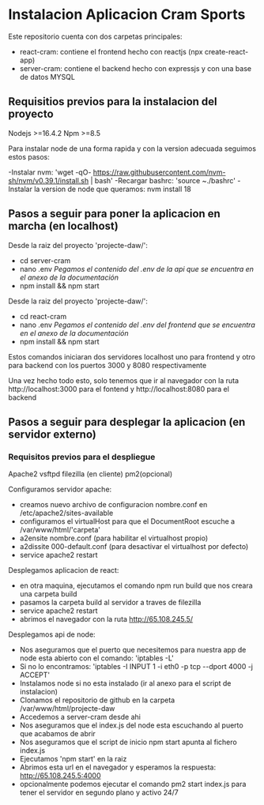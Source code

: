 # Instalacion Aplicacion Cram Sports

Este repositorio cuenta con dos carpetas principales: 

- react-cram: contiene el frontend hecho con reactjs (npx create-react-app)
- server-cram: contiene el backend hecho con expressjs y con una base de datos MYSQL

## Requisitios previos para la instalacion del proyecto

Nodejs >=16.4.2
Npm >=8.5

Para instalar node de una forma rapida y con la version adecuada seguimos estos pasos:

-Instalar nvm: 'wget -qO- https://raw.githubusercontent.com/nvm-sh/nvm/v0.39.1/install.sh | bash'
-Recargar bashrc: 'source ~./bashrc'
-Instalar la version de node que queramos: nvm install 18

## Pasos a seguir para poner la aplicacion en marcha (en localhost)

Desde la raiz del proyecto 'projecte-daw/':

- cd server-cram
- nano .env *Pegamos el contenido del .env de la api que se encuentra en el anexo de la documentación*
- npm install && npm start

Desde la raiz del proyecto 'projecte-daw/':

- cd react-cram
- nano .env *Pegamos el contenido del .env del frontend que se encuentra en el anexo de la documentación*
- npm install && npm start

Estos comandos iniciaran dos servidores localhost uno para frontend y otro para backend con los puertos 3000 y 8080  respectivamente

Una vez hecho todo esto, solo tenemos que ir al navegador con la ruta http://localhost:3000 para el fontend y http://localhost:8080 para el backend


## Pasos a seguir para desplegar la aplicacion (en servidor externo)

### Requisitos previos para el despliegue

Apache2
vsftpd
filezilla (en cliente)
pm2(opcional)

Configuramos servidor apache:

- creamos nuevo archivo de configuracion nombre.conf en /etc/apache2/sites-available
- configuramos el virtualHost para que el DocumentRoot escuche a /var/www/html/'carpeta'
- a2ensite nombre.conf  (para habilitar el virtualhost propio)
- a2dissite 000-default.conf (para desactivar el virtualhost por defecto)
- service apache2 restart

Desplegamos aplicacion de react:

- en otra maquina, ejecutamos el comando npm run build que nos creara una carpeta build
- pasamos la carpeta build al servidor a traves de filezilla
- service apache2 restart
- abrimos el navegador con la ruta http://65.108.245.5/

Desplegamos api de node:


- Nos aseguramos que el puerto que necesitemos para nuestra app de node esta abierto con el comando: 'iptables -L'
- Si no lo encontramos: 'iptables -I INPUT 1 -i eth0 -p tcp --dport 4000 -j ACCEPT'
- Instalamos node si no esta instalado (ir al anexo para el script de instalacion)
- Clonamos el repositorio de github en la carpeta /var/www/html/projecte-daw
- Accedemos a server-cram desde ahi
- Nos aseguramos que el index.js del node esta escuchando al puerto que acabamos de abrir
- Nos aseguramos que el script de inicio npm start apunta al fichero index.js
- Ejecutamos 'npm start' en la raiz
- Abrimos esta url en el navegador y esperamos la respuesta: http://65.108.245.5:4000
- opcionalmente podemos ejecutar el comando pm2 start index.js para tener el servidor en segundo plano y activo 24/7
